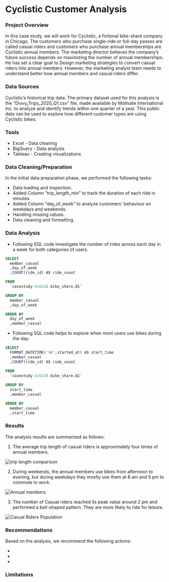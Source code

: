 # Cyclistic Customer Analysis

### Project Overview

In this case study, we will work for Cyclistic, a fictional bike-share company in Chicago. The customers who purchase single-ride or full-day passes are called casual riders and customers who purchase annual memberships are Cyclistic annual members. The marketing director believes the company’s future success depends on maximizing the number of annual memberships. He has set a clear goal to Design marketing strategies to convert casual riders into annual members. However, the marketing analyst team needs to understand better how annual members and casual riders differ.

### Data Sources

Cyclistic’s historical trip data: The primary dataset used for this analysis is the "Divvy_Trips_2020_Q1.csv" file, made available by Motivate International Inc. to analyze and identify trends within one quarter of a year. This public data can be used to explore how different customer types are using Cyclistic bikes.

### Tools

- Excel - Data cleaning
- BigQuery - Data analysis
- Tableau - Creating visualizations

### Data Cleaning/Preparation

In the initial data preparation phase, we performed the following tasks:
- Data loading and inspection.
- Added Column “trip_length_min” to track the duration of each ride in minutes.
- Added Column “day_of_week” to analyze customers' behaviour on weekdays and weekends. 
- Handling missing values.
- Data cleaning and formatting.

### Data Analysis

- Following SQL code investigate the number of rides across each day in a week for both categories of users.

```sql
SELECT 
  member_casual
  ,day_of_week
  ,COUNT(ride_id) AS ride_count

FROM 
  `casestudy-416218.bike_share.Q1` 

GROUP BY
  member_casual
  ,day_of_week

ORDER BY 
  day_of_week
  ,member_casual
```

- Following SQL code helps to explore when most users use bikes during the day.

```sql
SELECT  
  FORMAT_DATETIME('%H',started_at) AS start_time
  ,member_casual
  ,COUNT(ride_id) AS ride_count

FROM 
  `casestudy-416218.bike_share.Q1` 
  
GROUP BY 
  start_time
  ,member_casual  

ORDER BY 
  member_casual 
  ,start_time
```

### Results

The analysis results are summarized as follows:

1. The average trip length of casual riders is approximately four times of annual members.

![trip length comparison](https://github.com/MuhammadShamoon/cyclistic_case_study/assets/52103515/cf941372-5a5a-4891-92f0-808945ca85f8)

2. During weekends, the annual members use bikes from afternoon to evening, but during weekdays they mostly use them at 8 am and 5 pm to commute to work.

![Annual members](https://github.com/MuhammadShamoon/cyclistic_case_study/assets/52103515/9ed02246-bd2d-40bc-ab4a-ce18b9bd704b)

3. The number of Casual riders reached its peak value around 2 pm and performed a bell-shaped pattern. They are more likely to ride for leisure.

![Casual Riders Population](https://github.com/MuhammadShamoon/cyclistic_case_study/assets/52103515/154e52dd-ef2e-40d4-8ead-83b337f44604)

### Recommendations

Based on the analysis, we recommend the following actions:

-
-
-

### Limitations



